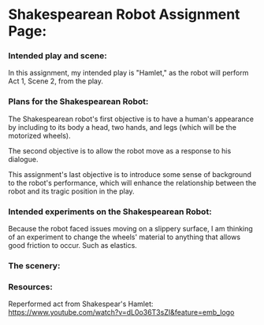 # Shakespearean Robot Assignment Page:


### Intended play and scene:

In this assignment, my intended play is "Hamlet," as the robot will perform Act 1, Scene 2, from the play.

### Plans for the Shakespearean Robot:

The Shakespearean robot's first objective is to have a human's appearance by including to its body a head, two hands, and legs (which will be the motorized wheels).

The second objective is to allow the robot move as a response to his dialogue.

This assignment's last objective is to introduce some sense of background to the robot's performance, which will enhance the relationship between the robot and its tragic position in the play.

### Intended experiments on the Shakespearean Robot:

Because the robot faced issues moving on a slippery surface, I am thinking of an experiment to change the wheels' material to anything that allows good friction to occur. Such as elastics.

### The scenery:

### Resources:

Reperformed act from Shakespear's Hamlet:      
https://www.youtube.com/watch?v=dL0o36T3sZI&feature=emb_logo



